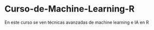 # Curso-de-Machine-Learning-R
En este curso se ven técnicas avanzadas de machine learning e IA en R

